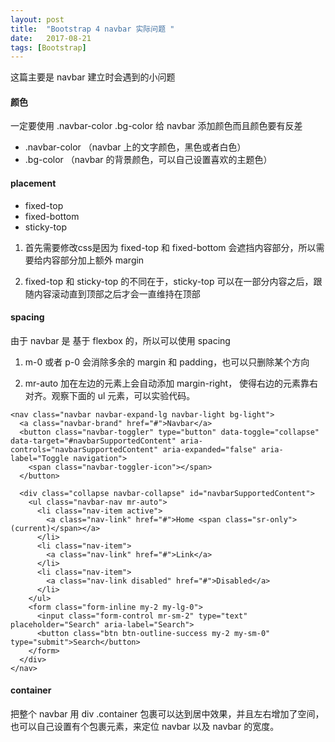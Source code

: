 ```yaml
---
layout: post
title:  "Bootstrap 4 navbar 实际问题 "
date:   2017-08-21
tags: [Bootstrap]
---
```


这篇主要是 navbar 建立时会遇到的小问题

#### 颜色

一定要使用 .navbar-color .bg-color 给 navbar 添加颜色而且颜色要有反差

- .navbar-color （navbar 上的文字颜色，黑色或者白色）
- .bg-color （navbar 的背景颜色，可以自己设置喜欢的主题色）

#### placement

- fixed-top
- fixed-bottom
- sticky-top

1. 首先需要修改css是因为 fixed-top 和 fixed-bottom 会遮挡内容部分，所以需要给内容部分加上额外 margin

2. fixed-top 和 sticky-top 的不同在于，sticky-top 可以在一部分内容之后，跟随内容滚动直到顶部之后才会一直维持在顶部

#### spacing

由于 navbar 是 基于 flexbox 的，所以可以使用 spacing

1. m-0 或者 p-0 会消除多余的 margin 和 padding，也可以只删除某个方向

2. mr-auto 加在左边的元素上会自动添加 margin-right， 使得右边的元素靠右对齐。观察下面的 ul 元素，可以实验代码。

```
<nav class="navbar navbar-expand-lg navbar-light bg-light">
  <a class="navbar-brand" href="#">Navbar</a>
  <button class="navbar-toggler" type="button" data-toggle="collapse" data-target="#navbarSupportedContent" aria-controls="navbarSupportedContent" aria-expanded="false" aria-label="Toggle navigation">
    <span class="navbar-toggler-icon"></span>
  </button>

  <div class="collapse navbar-collapse" id="navbarSupportedContent">
    <ul class="navbar-nav mr-auto">
      <li class="nav-item active">
        <a class="nav-link" href="#">Home <span class="sr-only">(current)</span></a>
      </li>
      <li class="nav-item">
        <a class="nav-link" href="#">Link</a>
      </li>
      <li class="nav-item">
        <a class="nav-link disabled" href="#">Disabled</a>
      </li>
    </ul>
    <form class="form-inline my-2 my-lg-0">
      <input class="form-control mr-sm-2" type="text" placeholder="Search" aria-label="Search">
      <button class="btn btn-outline-success my-2 my-sm-0" type="submit">Search</button>
    </form>
  </div>
</nav>
```
#### container

把整个 navbar 用 div .container 包裹可以达到居中效果，并且左右增加了空间，也可以自己设置有个包裹元素，来定位 navbar 以及 navbar 的宽度。
